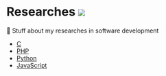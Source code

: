 # Researches  <img src="https://daltonmenezes.files.wordpress.com/2016/10/test-tube-147009_6401-e1477186595590.png" />
:microscope: Stuff about my researches in software development

* [C]
* [PHP]
* [Python]
* [JavaScript]

 [C]: <https://github.com/daltonmenezes/researches/tree/master/src/C>
 [PHP]: <https://github.com/daltonmenezes/researches/tree/master/src/PHP>
 [Python]: <https://github.com/daltonmenezes/researches/tree/master/src/Python>
 [JavaScript]: <https://github.com/daltonmenezes/researches/tree/master/src/JavaScript>


